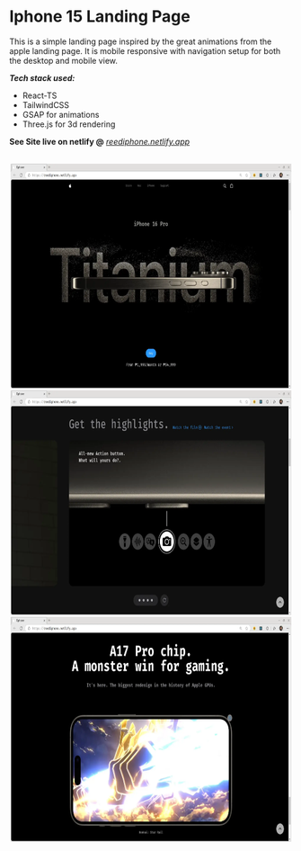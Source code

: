 # Iphone 15 Landing Page

This is a simple landing page inspired by the great animations from the apple
landing page. It is mobile responsive with navigation setup for both the desktop
and mobile view.

***Tech stack used:***

- React-TS
- TailwindCSS
- GSAP for animations
- Three.js for 3d rendering

**See Site live on netlify @** *[reediphone.netlify.app](https://reediphone.netlify.app/)*

<br />

<div align="center">
<img src="./_images/iphone1.webp" width="500" height="400">
<img src="./_images/iphone2.webp" width="500" height="400">
<img src="./_images/iphone3.webp" width="500" height="400">
</div>
